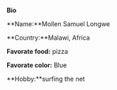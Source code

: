 **Bio**

**Name:**Mollen Samuel Longwe

**Country:**Malawi, Africa

**Favorate food:** pizza

**Favorate color:** Blue

**Hobby:**surfing the net
